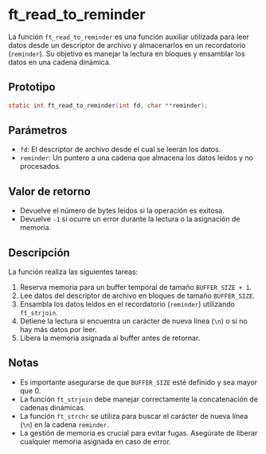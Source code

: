 # ft_read_to_reminder

La función `ft_read_to_reminder` es una función auxiliar utilizada para leer datos desde un descriptor de archivo y almacenarlos en un recordatorio (`reminder`). Su objetivo es manejar la lectura en bloques y ensamblar los datos en una cadena dinámica.

## Prototipo
```c
static int ft_read_to_reminder(int fd, char **reminder);
```

## Parámetros
- `fd`: El descriptor de archivo desde el cual se leerán los datos.
- `reminder`: Un puntero a una cadena que almacena los datos leídos y no procesados.

## Valor de retorno
- Devuelve el número de bytes leídos si la operación es exitosa.
- Devuelve `-1` si ocurre un error durante la lectura o la asignación de memoria.

## Descripción
La función realiza las siguientes tareas:
1. Reserva memoria para un buffer temporal de tamaño `BUFFER_SIZE + 1`.
2. Lee datos del descriptor de archivo en bloques de tamaño `BUFFER_SIZE`.
3. Ensambla los datos leídos en el recordatorio (`reminder`) utilizando `ft_strjoin`.
4. Detiene la lectura si encuentra un carácter de nueva línea (`\n`) o si no hay más datos por leer.
5. Libera la memoria asignada al buffer antes de retornar.

## Notas
- Es importante asegurarse de que `BUFFER_SIZE` esté definido y sea mayor que 0.
- La función `ft_strjoin` debe manejar correctamente la concatenación de cadenas dinámicas.
- La función `ft_strchr` se utiliza para buscar el carácter de nueva línea (`\n`) en la cadena `reminder`.
- La gestión de memoria es crucial para evitar fugas. Asegúrate de liberar cualquier memoria asignada en caso de error.
